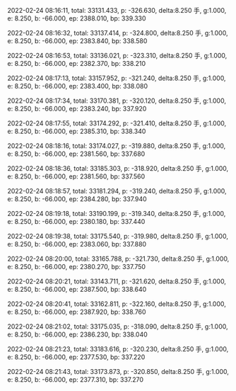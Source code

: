 2022-02-24 08:16:11, total: 33131.433, p: -326.630, delta:8.250 手, g:1.000, e: 8.250, b: -66.000, ep: 2388.010, bp: 339.330

2022-02-24 08:16:32, total: 33137.414, p: -324.800, delta:8.250 手, g:1.000, e: 8.250, b: -66.000, ep: 2383.840, bp: 338.580

2022-02-24 08:16:53, total: 33136.021, p: -323.310, delta:8.250 手, g:1.000, e: 8.250, b: -66.000, ep: 2382.370, bp: 338.210

2022-02-24 08:17:13, total: 33157.952, p: -321.240, delta:8.250 手, g:1.000, e: 8.250, b: -66.000, ep: 2383.400, bp: 338.080

2022-02-24 08:17:34, total: 33170.381, p: -320.120, delta:8.250 手, g:1.000, e: 8.250, b: -66.000, ep: 2383.240, bp: 337.920

2022-02-24 08:17:55, total: 33174.292, p: -321.410, delta:8.250 手, g:1.000, e: 8.250, b: -66.000, ep: 2385.310, bp: 338.340

2022-02-24 08:18:16, total: 33174.027, p: -319.880, delta:8.250 手, g:1.000, e: 8.250, b: -66.000, ep: 2381.560, bp: 337.680

2022-02-24 08:18:36, total: 33185.303, p: -318.920, delta:8.250 手, g:1.000, e: 8.250, b: -66.000, ep: 2381.560, bp: 337.560

2022-02-24 08:18:57, total: 33181.294, p: -319.240, delta:8.250 手, g:1.000, e: 8.250, b: -66.000, ep: 2384.280, bp: 337.940

2022-02-24 08:19:18, total: 33190.199, p: -319.340, delta:8.250 手, g:1.000, e: 8.250, b: -66.000, ep: 2380.180, bp: 337.440

2022-02-24 08:19:38, total: 33175.540, p: -319.980, delta:8.250 手, g:1.000, e: 8.250, b: -66.000, ep: 2383.060, bp: 337.880

2022-02-24 08:20:00, total: 33165.788, p: -321.730, delta:8.250 手, g:1.000, e: 8.250, b: -66.000, ep: 2380.270, bp: 337.750

2022-02-24 08:20:21, total: 33143.711, p: -321.620, delta:8.250 手, g:1.000, e: 8.250, b: -66.000, ep: 2387.500, bp: 338.640

2022-02-24 08:20:41, total: 33162.811, p: -322.160, delta:8.250 手, g:1.000, e: 8.250, b: -66.000, ep: 2387.920, bp: 338.760

2022-02-24 08:21:02, total: 33175.035, p: -318.090, delta:8.250 手, g:1.000, e: 8.250, b: -66.000, ep: 2386.230, bp: 338.040

2022-02-24 08:21:23, total: 33183.616, p: -320.230, delta:8.250 手, g:1.000, e: 8.250, b: -66.000, ep: 2377.530, bp: 337.220

2022-02-24 08:21:43, total: 33173.873, p: -320.850, delta:8.250 手, g:1.000, e: 8.250, b: -66.000, ep: 2377.310, bp: 337.270